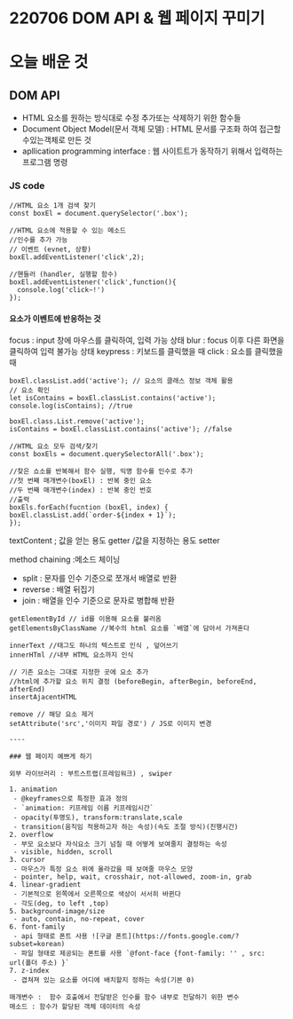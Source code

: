 # 220706 DOM API & 웹 페이지 꾸미기

# 오늘 배운 것

## DOM API
 - HTML 요소를 원하는 방식대로 수정 추가또는 삭제하기 위한 함수들
 - Document Object Model(문서 객체 모델) : HTML 문서를 구조화 하여 접근할 수있는객체로 만든 것
 - apllication programming interface : 웹 사이트트가 동작하기 위해서 입력하는 프로그램 명령

### JS code

```
//HTML 요소 1개 검색 찾기
const boxEl = document.querySelector('.box');

//HTML 요소에 적용할 수 있는 메소드
//인수를 추가 가능
// 이벤트 (evnet, 상황)
boxEl.addEventListener('click',2);

//핸들러 (handler, 실행할 함수)
boxEl.addEventListener('click',function(){
  console.log('click~!')
});
```
#### 요소가 이벤트에 반응하는 것

focus : input 창에 마우스를 클릭하여, 입력 가능 상태
blur : focus 이후 다른 화면을 클릭하여 입력 불가능 상태
keypress : 키보드를 클릭했을 때
click : 요소를 클릭했을 때 


```
boxEl.classList.add('active'); // 요소의 클래스 정보 객체 활용
// 요소 확인
let isContains = boxEl.classList.contains('active');
console.log(isContains); //true

boxEl.class.List.remove('active');
isContains = boxEl.classList.contains('active'); //false

//HTML 요소 모두 검색/찾기
const boxEls = document.querySelectorAll('.box');

//찾은 쇼소를 반복해서 함수 실행, 익명 함수를 인수로 추가
//첫 번째 매개변수(boxEl) : 반복 중인 요소
//두 번째 매개변수(index) : 반복 중인 번호
//출력
boxEls.forEach(fucntion (boxEl, index) {
boxEl.classList.add(`order-${index + 1}`);
});
```

textContent ; 값을 얻는 용도 getter /값을 지정하는 용도 setter


method chaining :메소드 체이닝
 - split : 문자를 인수 기준으로 쪼개서 배열로 반환
 - reverse : 배열 뒤집기
 - join : 배열을 인수 기준으로 문자로 병합해 반환

```
getElementById // id를 이용해 요소를 불러옴
getElementsByClassName //복수의 html 요소를 `배열`에 담아서 가져혼다

innerText //태그도 하나의 텍스트로 인식 , 덮어쓰기 
innerHTml //내부 HTML 요소까지 인식

// 기존 요소는 그대로 지정한 곳에 요소 추가 
//html에 추가할 요소 위치 결정 (beforeBegin, afterBegin, beforeEnd, afterEnd)
insertAjacentHTML 

remove // 해당 요소 제거 
setAttribute('src','이미지 파일 경로') / JS로 이미지 변경

----

### 웹 페이지 예쁘게 하기 

외부 라이브러리 : 부트스트랩(프레임워크) , swiper

1. animation
 - @keyframes으로 특정한 효과 정의
 - `animation: 키프레임 이름 키프레임시간`
 - opacity(투명도), transform:translate,scale 
 - transition(움직임 적용하고자 하는 속성)(속도 조절 방식)(진행시간)
2. overflow
 - 부모 요소보다 자식요소 크기 넘칠 때 어떻게 보여줄지 결정하는 속성
 - visible, hidden, scroll
3. cursor
 - 마우스가 특정 요소 위에 올라갔을 때 보여줄 마우스 모양
 - pointer, help, wait, crosshair, not-allowed, zoom-in, grab
4. linear-gradient
 - 기본적으로 왼쪽에서 오른쪽으로 색상이 서서히 바뀐다
 - 각도(deg, to left ,top)
5. background-image/size
 - auto, contain, no-repeat, cover
6. font-family
 - api 형태로 폰트 사용 ![구글 폰트](https://fonts.google.com/?subset=korean)
 - 파일 형태로 제공되는 폰트를 사용 `@font-face {font-family: '' , src: url(폴더 주소) }`
7. z-index
 - 겹쳐져 있는 요소를 어디에 배치할지 정하는 속성(기본 0)

매개변수 :  함수 호출에서 전달받은 인수를 함수 내부로 전달하기 위한 변수
매소드 : 함수가 할당된 객체 데이터의 속성
